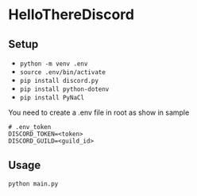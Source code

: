 # HelloThereDiscord

## Setup

- ``` python -m venv .env ```
- ``` source .env/bin/activate ```
- ``` pip install discord.py ```
- ``` pip install python-dotenv ```
- ``` pip install PyNaCl ```

You need to create a .env file in root as show in sample
```
# .env_token
DISCORD_TOKEN=<token>
DISCORD_GUILD=<guild_id>
```

## Usage

```python main.py```
